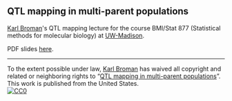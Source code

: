## QTL mapping in multi-parent populations

[Karl Broman](http://kbroman.org)'s QTL mapping lecture for the
course BMI/Stat 877
(Statistical methods for molecular biology) at [UW-Madison](http://wisc.edu).

PDF slides [here](https://kbroman.org/Teaching_UWStatGen2022).

---

To the extent possible under law,
[Karl Broman](https://github.com/kbroman)
has waived all copyright and related or neighboring rights to
&ldquo;[QTL mapping in multi-parent populations](https://github.com/kbroman/Teaching_UWStatGen2022)&rdquo;.
This work is published from the United States.
<br/>
[![CC0](https://i.creativecommons.org/p/zero/1.0/88x31.png)](https://creativecommons.org/publicdomain/zero/1.0/)
